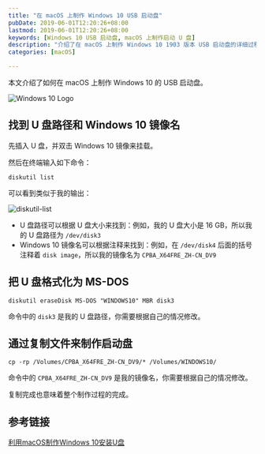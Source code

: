 ```yaml
---
title: "在 macOS 上制作 Windows 10 USB 启动盘"
pubDate: 2019-06-01T12:20:26+08:00
lastmod: 2019-06-01T12:20:26+08:00
keywords: [Windows 10 USB 启动盘, macOS 上制作启动 U 盘]
description: "介绍了在 macOS 上制作 Windows 10 1903 版本 USB 启动盘的详细过程。"
categories: [macOS]

---
```


本文介绍了如何在 macOS 上制作 Windows 10 的 USB 启动盘。

![Windows 10 Logo](/images/create-bootable-windows10-usb-drives-on-macos/windows10-logo.webp "Windows 10 Logo")

## 找到 U 盘路径和 Windows 10 镜像名

先插入 U 盘，并双击 Windows 10 镜像来挂载。

然后在终端输入如下命令：

```shell
diskutil list
```

可以看到类似于我的输出：

![diskutil-list](/images/create-bootable-windows10-usb-drives-on-macos/diskutil-list.webp "diskutil-list")

* U 盘路径可以根据 U 盘大小来找到：例如，我的 U 盘大小是 16 GB，所以我的 U 盘路径为 `/dev/disk3`
* Windows 10 镜像名可以根据注释来找到：例如，在 `/dev/disk4` 后面的括号注释着 `disk image`，所以我的镜像名为 `CPBA_X64FRE_ZH-CN_DV9`

## 把 U 盘格式化为 MS-DOS

```shell
diskutil eraseDisk MS-DOS "WINDOWS10" MBR disk3
```

命令中的 `disk3` 是我的 U 盘路径，你需要根据自己的情况修改。

## 通过复制文件来制作启动盘

```shell
cp -rp /Volumes/CPBA_X64FRE_ZH-CN_DV9/* /Volumes/WINDOWS10/
```

命令中的 `CPBA_X64FRE_ZH-CN_DV9` 是我的镜像名，你需要根据自己的情况修改。

复制完成也意味着整个制作过程的完成。

## 参考链接

[利用macOS制作Windows 10安装U盘](https://mcfly.cn/make-windows-installation-drive-on-mac/ "利用macOS制作Windows 10安装U盘")